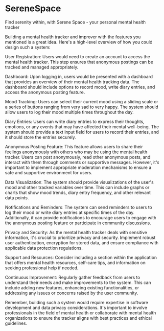 # SereneSpace
Find serenity within, with Serene Space - your personal mental health tracker


Building a mental health tracker and improver with the features you mentioned is a great idea. Here's a high-level overview of how you could design such a system:

User Registration: Users would need to create an account to access the mental health tracker. This step ensures that anonymous postings can be tracked and managed appropriately.

Dashboard: Upon logging in, users would be presented with a dashboard that provides an overview of their mental health tracking data. The dashboard should include options to record mood, write diary entries, and access the anonymous posting feature.

Mood Tracking: Users can select their current mood using a sliding scale or a series of buttons ranging from very sad to very happy. The system should allow users to log their mood multiple times throughout the day.

Diary Entries: Users can write diary entries to express their thoughts, emotions, or any events that may have affected their mental well-being. The system should provide a text input field for users to record their entries, and it should store the entries securely.

Anonymous Posting Feature: This feature allows users to share their feelings anonymously with others who may be using the mental health tracker. Users can post anonymously, read other anonymous posts, and interact with them through comments or supportive messages. However, it's important to implement appropriate moderation mechanisms to ensure a safe and supportive environment for users.

Data Visualization: The system should provide visualizations of the user's mood and other tracked variables over time. This can include graphs or charts that show mood trends, diary entry frequency, and other relevant data points.

Notifications and Reminders: The system can send reminders to users to log their mood or write diary entries at specific times of the day. Additionally, it can provide notifications to encourage users to engage with the anonymous posting feature or participate in community discussions.

Privacy and Security: As the mental health tracker deals with sensitive information, it's crucial to prioritize privacy and security. Implement robust user authentication, encryption for stored data, and ensure compliance with applicable data protection regulations.

Support and Resources: Consider including a section within the application that offers mental health resources, self-care tips, and information on seeking professional help if needed.

Continuous Improvement: Regularly gather feedback from users to understand their needs and make improvements to the system. This can include adding new features, enhancing existing functionalities, or addressing any issues or concerns raised by the user community.

Remember, building such a system would require expertise in software development and data privacy considerations. It's important to involve professionals in the field of mental health or collaborate with mental health organizations to ensure the tracker aligns with best practices and ethical guidelines.
